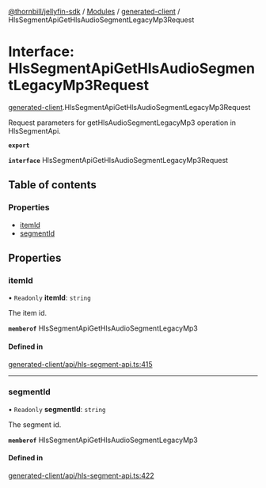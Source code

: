 [@thornbill/jellyfin-sdk](../README.md) / [Modules](../modules.md) / [generated-client](../modules/generated_client.md) / HlsSegmentApiGetHlsAudioSegmentLegacyMp3Request

# Interface: HlsSegmentApiGetHlsAudioSegmentLegacyMp3Request

[generated-client](../modules/generated_client.md).HlsSegmentApiGetHlsAudioSegmentLegacyMp3Request

Request parameters for getHlsAudioSegmentLegacyMp3 operation in HlsSegmentApi.

**`export`**

**`interface`** HlsSegmentApiGetHlsAudioSegmentLegacyMp3Request

## Table of contents

### Properties

- [itemId](generated_client.HlsSegmentApiGetHlsAudioSegmentLegacyMp3Request.md#itemid)
- [segmentId](generated_client.HlsSegmentApiGetHlsAudioSegmentLegacyMp3Request.md#segmentid)

## Properties

### itemId

• `Readonly` **itemId**: `string`

The item id.

**`memberof`** HlsSegmentApiGetHlsAudioSegmentLegacyMp3

#### Defined in

[generated-client/api/hls-segment-api.ts:415](https://github.com/jellyfin/jellyfin-sdk-typescript/blob/fa599ae/src/generated-client/api/hls-segment-api.ts#L415)

___

### segmentId

• `Readonly` **segmentId**: `string`

The segment id.

**`memberof`** HlsSegmentApiGetHlsAudioSegmentLegacyMp3

#### Defined in

[generated-client/api/hls-segment-api.ts:422](https://github.com/jellyfin/jellyfin-sdk-typescript/blob/fa599ae/src/generated-client/api/hls-segment-api.ts#L422)
